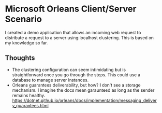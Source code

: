 # Microsoft Orleans Client/Server Scenario

I created a demo application that allows an incoming web 
request to distribute a request to a server using localhost
clustering. This is based on my knowledge so far.

## Thoughts

- The clustering configuration can seem intimidating but is straightforward once you go through the steps. This could use a database to manage server instances.
- Orleans guarantees deliverability, but how? I don't see a storage mechanism. I imagine the docs mean garaunteed as long as the sender remains healthy. https://dotnet.github.io/orleans/docs/implementation/messaging_delivery_guarantees.html